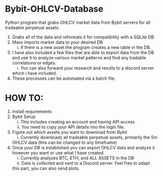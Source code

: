 # Bybit-OHLCV-Database
Python program that grabs OHLCV market data from Bybit servers for all tradeable perpetual assets. 
1. Grabs all of the data and reformats it for compatibility with a SQLite DB.
2. Mass imports market data to your desired DB  
&nbsp;&nbsp;&nbsp;&nbsp;i. If there is a new asset the program creates a new table in the DB.
3. I have also included a few files that are able to export data from the DB and use it to analyze various market patterns and find any tradable correlations or edges.  
&nbsp;&nbsp;&nbsp;&nbsp;i. You can also forward your research and results to a discord server which i have included.
5. These processes can be automated via a batch file.

# HOW TO:
1. Install requirements
3. Bybit Setup  
&nbsp;&nbsp;&nbsp;&nbsp;i. This includes creating an account and having API access  
&nbsp;&nbsp;&nbsp;&nbsp;ii. You need to copy your API details into the login file.
5. Figure out which assets you want to download from Bybit  
&nbsp;&nbsp;&nbsp;&nbsp;i. Currently downloads all tradeable perpetual assets, primarily the 5m OHLCV data (this can be changed to any timeframe)
6. Once your DB is established you can export OHLCV data and analyze it however you want or use what I have created.  
&nbsp;&nbsp;&nbsp;&nbsp;i. Currently analyzes BTC, ETH, and ALL ASSETS in the DB  
&nbsp;&nbsp;&nbsp;&nbsp;ii. Data is collected and sent to a Discord server. Feel free to adapt this part, you can also send plots.

